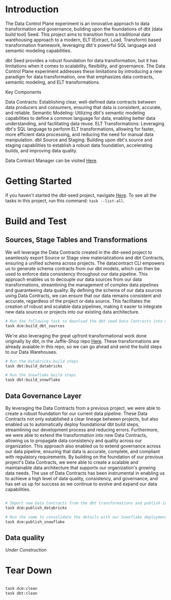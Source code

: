 # Introduction 
The Data Control Plane experiment is an innovative approach to data transformation and governance, building upon the foundations of dbt (data build tool) Seed. This project aims to transition from a traditional data warehousing approach to a modern, ELT (Extract, Load, Transform) based transformation framework, leveraging dbt's powerful SQL language and semantic modeling capabilities.

dbt Seed provides a robust foundation for data transformation, but it has limitations when it comes to scalability, flexibility, and governance. The Data Control Plane experiment addresses these limitations by introducing a new paradigm for data transformation, one that emphasizes data contracts, semantic modeling, and ELT transformations.

Key Components

Data Contracts: Establishing clear, well-defined data contracts between data producers and consumers, ensuring that data is consistent, accurate, and reliable.
Semantic Modeling: Utilizing dbt's semantic modeling capabilities to define a common language for data, enabling better data understanding, and facilitating data reuse.
ELT Transformations: Leveraging dbt's SQL language to perform ELT transformations, allowing for faster, more efficient data processing, and reducing the need for manual data manipulation.
dbt Source and Staging: Building upon dbt's source and staging capabilities to establish a robust data foundation, accelerating builds, and improving data quality.

Data Contract Manager can be visited [Here](https://datacontractmanagerpoc.azurewebsites.net/mars).

# Getting Started
If you haven't started the dbt-seed project, navigate [Here](https://github.com/effem-jg-org/dbt-seed-example). To see all the tasks in this project, run this command: `task --list-all`.

# Build and Test

## Sources, Stage Tables and Transformations

We will leverage the Data Contracts created in the dbt-seed project to seamlessly export Source or Stage view materializations and dbt Contracts, ensuring a unified schema across projects. The datacontract CLI empowers us to generate schema contracts from our dbt models, which can then be used to enforce data consistency throughout our data pipeline. This approach enables us to decouple our data sources from our data transformations, streamlining the management of complex data pipelines and guaranteeing data quality. By defining the schema of our data sources using Data Contracts, we can ensure that our data remains consistent and accurate, regardless of the project or data source. This facilitates the creation of robust and scalable data pipelines, making it easier to integrate new data sources or projects into our existing data architecture.

```bash
# Run the following task to download the dbt-seed Data Contracts into our project's metadata/input folders, and leverage datacontract-cli to manifest dbt foundational lineage.
task dcm:build_dbt_sources
```

We're also leveraging the great upfront transformational work done originally by dbt, in the Jaffle-Shop repo [Here](https://github.com/dbt-labs/jaffle-shop/tree/main/models/marts). These transformations are already avaiable in this repo, so we can go ahead and send the build steps to our Data Warehouses.

```bash
# Run the Databricks build steps 
task dbt:build_databricks

# Run the Snowflake build steps
task dbt:build_snowflake
```

## Data Governance Layer

By leveraging the Data Contracts from a previous project, we were able to create a robust foundation for our current data pipeline. These Data Contracts not only established a clear lineage between projects, but also enabled us to automatically deploy foundational dbt build steps, streamlining our development process and reducing errors. Furthermore, we were able to extend the transformation into new Data Contracts, allowing us to propagate data consistency and quality across our organization. This approach also enabled us to extend governance across our data pipeline, ensuring that data is accurate, complete, and compliant with regulatory requirements. By building on the foundation of our previous project's Data Contracts, we were able to create a scalable and maintainable data architecture that supports our organization's growing data needs. The use of Data Contracts has been instrumental in enabling us to achieve a high level of data quality, consistency, and governance, and has set us up for success as we continue to evolve and expand our data capabilities.

```bash

# Import new Data Contracts from the dbt transformations and publish into Data Contract Manager. This task also created Usage Agreements between the dbt-seed data products and our dbt-transformation products.
task dcm:publish_databricks

# Run the same to consolidate the details with our Snwoflake deployment
task dcm:publish_snowflake

```


## Data quality

*Under Construction*


# Tear Down

```bash

task dcm:clean
task dbt:clean

```
